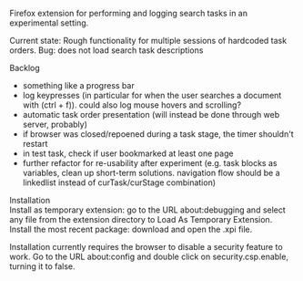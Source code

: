 Firefox extension for performing and logging search tasks in an experimental setting.

Current state: Rough functionality for multiple sessions of hardcoded task orders. Bug: does not load search task descriptions

Backlog
* something like a progress bar
* log keypresses (in particular for when the user searches a document with (ctrl + f)). could also log mouse hovers and scrolling?
* automatic task order presentation (will instead be done through web server, probably)
* if browser was closed/repoened during a task stage, the timer shouldn't restart
* in test task, check if user bookmarked at least one page
* further refactor for re-usability after experiment (e.g. task blocks as variables, clean up short-term solutions. navigation flow should be a linkedlist instead of curTask/curStage combination)


Installation  
Install as temporary extension: go to the URL about:debugging and select any file from the extension directory to Load As Temporary Extension.  
Install the most recent package: download and open the .xpi file.

Installation currently requires the browser to disable a security feature to work. Go to the URL about:config and double click on security.csp.enable, turning it to false.